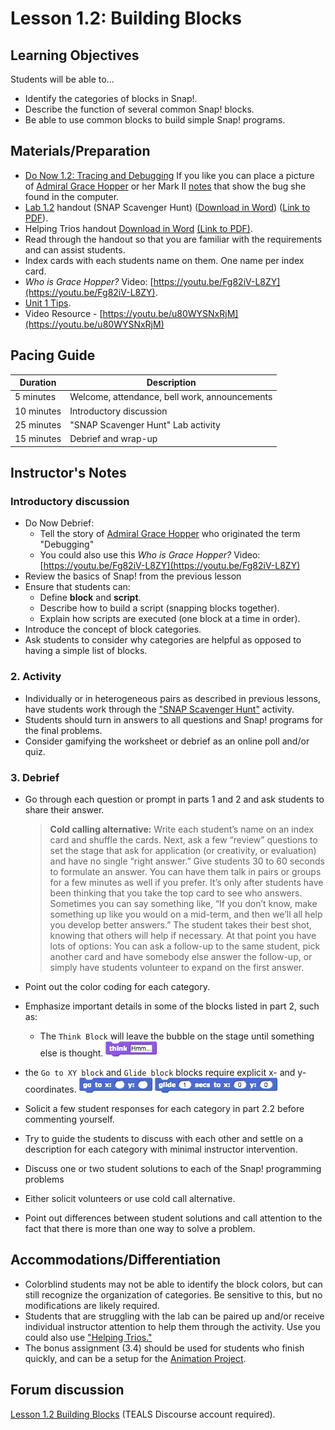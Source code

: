 # Lesson 1.2: Building Blocks

## Learning Objectives

Students will be able to...

- Identify the categories of blocks in Snap!.
- Describe the function of several common Snap! blocks.
- Be able to use common blocks to build simple Snap! programs.

## Materials/Preparation

- [Do Now 1.2: Tracing and Debugging](do_now_12.md) If you like you can place a picture of [Admiral Grace Hopper](https://upload.wikimedia.org/wikipedia/commons/2/21/Grace_Murray_Hopper%2C_in_her_office_in_Washington_DC%2C_1978%2C_%C2%A9Lynn_Gilbert.jpg) or her Mark II [notes](https://upload.wikimedia.org/wikipedia/commons/8/8a/H96566k.jpg) that show the bug she found in the computer.
- [Lab 1.2](lab_12.md) handout (SNAP Scavenger Hunt) ([Download in Word](https://github.com/TEALSK12/introduction-to-computer-science/raw/master/Unit%201%20Word/Lab%201.2%20SNAP%20Scavenger%20Hunt.docx)) ([Link to PDF](https://github.com/TEALSK12/introduction-to-computer-science/raw/master/Unit%201%20PDF/Lab%201.2%20SNAP%20Scavenger%20Hunt.pdf)).
- Helping Trios handout [Download in Word](https://github.com/TEALSK12/introduction-to-computer-science/raw/master/Unit%201%20Word/Helping%20Trios.docx) [(Link to PDF)](https://github.com/TEALSK12/introduction-to-computer-science/raw/master/Unit%201%20PDF/Helping%20Trios.pdf).
- Read through the handout so that you are familiar with the requirements and can assist students.
- Index cards with each students name on them. One name per index card.
- _Who is Grace Hopper?_ Video: [https://youtu.be/Fg82iV-L8ZY](https://youtu.be/Fg82iV-L8ZY).
- [Unit 1 Tips](unit_1_tips.md).
- Video Resource - [https://youtu.be/u80WYSNxRjM](https://youtu.be/u80WYSNxRjM)

## Pacing Guide

| Duration   | Description                                   |
| ---------- | --------------------------------------------- |
| 5 minutes  | Welcome, attendance, bell work, announcements |
| 10 minutes | Introductory discussion                       |
| 25 minutes | "SNAP Scavenger Hunt" Lab activity            |
| 15 minutes | Debrief and wrap-up                           |

## Instructor's Notes

### Introductory discussion

- Do Now Debrief:
  - Tell the story of [Admiral Grace Hopper](https://en.wikipedia.org/wiki/Grace_Hopper) who originated the term "Debugging"
  - You could also use this _Who is Grace Hopper?_ Video: [https://youtu.be/Fg82iV-L8ZY](https://youtu.be/Fg82iV-L8ZY)
- Review the basics of Snap! from the previous lesson
- Ensure that students can:
  - Define **block** and **script**.
  - Describe how to build a script (snapping blocks together).
  - Explain how scripts are executed (one block at a time in order).
- Introduce the concept of block categories.
- Ask students to consider why categories are helpful as opposed to having a simple list of blocks.

### 2.  Activity

- Individually or in heterogeneous pairs as described in previous lessons, have students work through the ["SNAP Scavenger Hunt"](lab_12.md) activity.
- Students should turn in answers to all questions and Snap! programs for the final problems.
- Consider gamifying the worksheet or debrief as an online poll and/or quiz.

### 3.  Debrief

- Go through each question or prompt in parts 1 and 2 and ask students to share their answer.

  > **Cold calling alternative:** Write each student’s name on an index card and shuffle the cards. Next, ask a few “review” questions to set the stage that ask for application (or creativity, or evaluation) and have no single “right answer.” Give students 30 to 60 seconds to formulate an answer. You can have them talk in pairs or groups for a few minutes as well if you prefer. It’s only after students have been thinking that you take the top card to see who answers. Sometimes you can say something like, “If you don’t know, make something up like you would on a mid-term, and then we’ll all help you develop better answers.” The student takes their best shot, knowing that others will help if necessary.
  > At that point you have lots of options:  You can ask a follow-up to the same student, pick another card and have somebody else answer the follow-up, or simply have students volunteer to expand on the first answer.
- Point out the color coding for each category.
- Emphasize important details in some of the blocks listed in part 2, such as:
  - The `Think Block` will leave the bubble on the stage until something else is thought.
    ![Think Block](think.png)
- the `Go to XY block` and `Glide block` blocks require explicit x- and y-coordinates.
  ![Go to XY block](gotox-y.png) ![Glide block](glide.png)
- Solicit a few student responses for each category in part 2.2 before commenting yourself.
- Try to guide the students to discuss with each other and settle on a description for each category with minimal instructor intervention.
- Discuss one or two student solutions to each of the Snap! programming problems
- Either solicit volunteers or use cold call alternative.
- Point out differences between student solutions and call attention to the fact that there is more than one way to solve a problem.

## Accommodations/Differentiation

- Colorblind students may not be able to identify the block colors, but can still recognize the organization of categories. Be sensitive to this, but no modifications are likely required.
- Students that are struggling with the lab can be paired up and/or receive individual instructor attention to help them through the activity. Use you could also use ["Helping Trios."](https://github.com/TEALSK12/introduction-to-computer-science/raw/master/Unit%201%20PDF/Helping%20Trios.pdf)
- The bonus assignment (3.4) should be used for students who finish quickly, and can be a setup for the [Animation Project](project_1.md).

## Forum discussion

[Lesson 1.2 Building Blocks](http://forums.tealsk12.org/c/unit-1-snap-basics/lesson-1-2-building-blocks) (TEALS Discourse account required).
